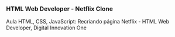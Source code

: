 ### HTML Web Developer - Netflix Clone
Aula HTML, CSS, JavaScript: Recriando página Netflix - HTML Web Developer, Digital Innovation One
